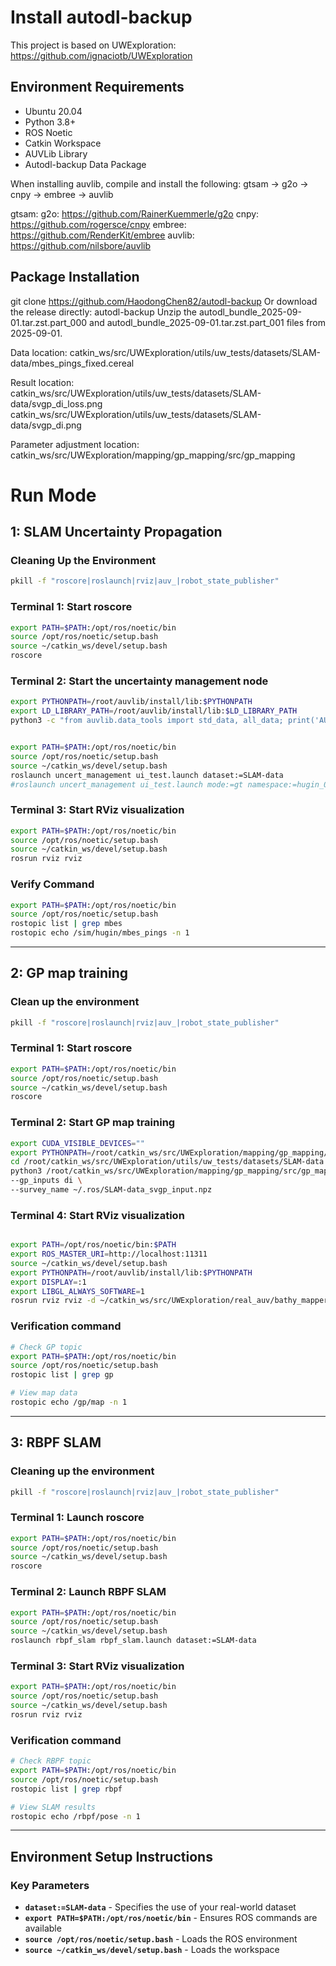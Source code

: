 


# Install autodl-backup
This project is based on UWExploration: https://github.com/ignaciotb/UWExploration
## Environment Requirements

- Ubuntu 20.04
- Python 3.8+
- ROS Noetic
- Catkin Workspace
- AUVLib Library
- Autodl-backup Data Package

When installing auvlib, compile and install the following: gtsam → g2o → cnpy → embree → auvlib

gtsam:
g2o: https://github.com/RainerKuemmerle/g2o
cnpy: https://github.com/rogersce/cnpy
embree: https://github.com/RenderKit/embree
auvlib: https://github.com/nilsbore/auvlib

## Package Installation
git clone https://github.com/HaodongChen82/autodl-backup
Or download the release directly: autodl-backup Unzip the autodl_bundle_2025-09-01.tar.zst.part_000 and autodl_bundle_2025-09-01.tar.zst.part_001 files from 2025-09-01.

Data location:
catkin_ws/src/UWExploration/utils/uw_tests/datasets/SLAM-data/mbes_pings_fixed.cereal

Result location:
catkin_ws/src/UWExploration/utils/uw_tests/datasets/SLAM-data/svgp_di_loss.png
catkin_ws/src/UWExploration/utils/uw_tests/datasets/SLAM-data/svgp_di.png

Parameter adjustment location: catkin_ws/src/UWExploration/mapping/gp_mapping/src/gp_mapping
# Run Mode
## 1: SLAM Uncertainty Propagation

### Cleaning Up the Environment
```bash
pkill -f "roscore|roslaunch|rviz|auv_|robot_state_publisher"
```

### Terminal 1: Start roscore
```bash
export PATH=$PATH:/opt/ros/noetic/bin
source /opt/ros/noetic/setup.bash
source ~/catkin_ws/devel/setup.bash
roscore
```

### Terminal 2: Start the uncertainty management node
```bash
export PYTHONPATH=/root/auvlib/install/lib:$PYTHONPATH
export LD_LIBRARY_PATH=/root/auvlib/install/lib:$LD_LIBRARY_PATH
python3 -c "from auvlib.data_tools import std_data, all_data; print('AUVLIB OK:', std_data.__file__)"


export PATH=$PATH:/opt/ros/noetic/bin
source /opt/ros/noetic/setup.bash
source ~/catkin_ws/devel/setup.bash
roslaunch uncert_management ui_test.launch dataset:=SLAM-data
#roslaunch uncert_management ui_test.launch mode:=gt namespace:=hugin_0 dataset:=ripples

```


### Terminal 3: Start RViz visualization
```bash
export PATH=$PATH:/opt/ros/noetic/bin
source /opt/ros/noetic/setup.bash
source ~/catkin_ws/devel/setup.bash
rosrun rviz rviz
```

### Verify Command
```bash
export PATH=$PATH:/opt/ros/noetic/bin
source /opt/ros/noetic/setup.bash
rostopic list | grep mbes
rostopic echo /sim/hugin/mbes_pings -n 1
```

---

## 2: GP map training 

### Clean up the environment
```bash
pkill -f "roscore|roslaunch|rviz|auv_|robot_state_publisher"
```

### Terminal 1: Start roscore
```bash
export PATH=$PATH:/opt/ros/noetic/bin
source /opt/ros/noetic/setup.bash
source ~/catkin_ws/devel/setup.bash
roscore
```

### Terminal 2: Start GP map training
```bash
export CUDA_VISIBLE_DEVICES=""
export PYTHONPATH=/root/catkin_ws/src/UWExploration/mapping/gp_mapping/src:$PYTHONPATH
cd /root/catkin_ws/src/UWExploration/utils/uw_tests/datasets/SLAM-data
python3 /root/catkin_ws/src/UWExploration/mapping/gp_mapping/src/gp_mapping/gp_map_training.py \
--gp_inputs di \
--survey_name ~/.ros/SLAM-data_svgp_input.npz
```
### Terminal 4: Start RViz visualization
```bash

export PATH=/opt/ros/noetic/bin:$PATH
export ROS_MASTER_URI=http://localhost:11311
source ~/catkin_ws/devel/setup.bash
export PYTHONPATH=/root/auvlib/install/lib:$PYTHONPATH
export DISPLAY=:1
export LIBGL_ALWAYS_SOFTWARE=1
rosrun rviz rviz -d ~/catkin_ws/src/UWExploration/real_auv/bathy_mapper/rviz/bathy_map.rviz
```

### Verification command
```bash
# Check GP topic
export PATH=$PATH:/opt/ros/noetic/bin
source /opt/ros/noetic/setup.bash
rostopic list | grep gp

# View map data
rostopic echo /gp/map -n 1
```

---

## 3: RBPF SLAM

### Cleaning up the environment
```bash
pkill -f "roscore|roslaunch|rviz|auv_|robot_state_publisher"
```

### Terminal 1: Launch roscore
```bash
export PATH=$PATH:/opt/ros/noetic/bin
source /opt/ros/noetic/setup.bash
source ~/catkin_ws/devel/setup.bash
roscore
```

### Terminal 2: Launch RBPF SLAM
```bash
export PATH=$PATH:/opt/ros/noetic/bin
source /opt/ros/noetic/setup.bash
source ~/catkin_ws/devel/setup.bash
roslaunch rbpf_slam rbpf_slam.launch dataset:=SLAM-data
```

### Terminal 3: Start RViz visualization
```bash
export PATH=$PATH:/opt/ros/noetic/bin
source /opt/ros/noetic/setup.bash
source ~/catkin_ws/devel/setup.bash
rosrun rviz rviz
```

### Verification command
```bash
# Check RBPF topic
export PATH=$PATH:/opt/ros/noetic/bin
source /opt/ros/noetic/setup.bash
rostopic list | grep rbpf

# View SLAM results
rostopic echo /rbpf/pose -n 1
```

---

## Environment Setup Instructions

### Key Parameters
- **`dataset:=SLAM-data`** - Specifies the use of your real-world dataset
- **`export PATH=$PATH:/opt/ros/noetic/bin`** - Ensures ROS commands are available
- **`source /opt/ros/noetic/setup.bash`** - Loads the ROS environment
- **`source ~/catkin_ws/devel/setup.bash`** - Loads the workspace

